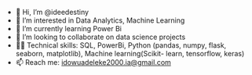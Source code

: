 - 👋 Hi, I’m @ideedestiny
- 👀 I’m interested in Data Analytics, Machine Learning 
- 🌱 I’m currently learning Power Bi
- 💞️ I’m looking to collaborate on data science projects 
- 👩‍💻  Technical skills: SQL, PowerBi, Python (pandas, numpy, flask, seaborn, matplotlib), Machine learning(Scikit- learn, tensorflow, keras) 
- 📫 Reach me: idowuadeleke2000.ia@gmail.com

<!---
ideedestiny/ideedestiny is a ✨ special ✨ repository because its `README.md` (this file) appears on your GitHub profile.
You can click the Preview link to take a look at your changes.
--->
